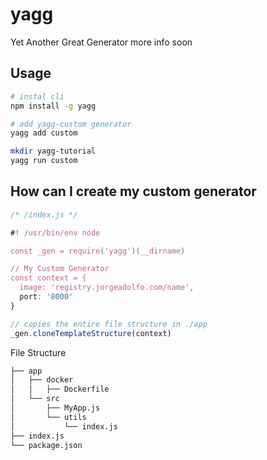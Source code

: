 # yagg
Yet Another Great Generator
more info soon

## Usage
```sh
# instal cli
npm install -g yagg

# add yagg-custom generator
yagg add custom

mkdir yagg-tutorial
yagg run custom
```

## How can I create my custom generator
```javascript
/* /index.js */

#! /usr/bin/env node

const _gen = require('yagg')(__dirname)

// My Custom Generator
const context = {
  image: 'registry.jorgeadolfo.com/name',
  port: '8000'
}

// copies the entire file structure in ./app
_gen.cloneTemplateStructure(context)
```

File Structure
```bash
├── app
│   ├── docker
│   │   ├── Dockerfile
│   └── src
│       ├── MyApp.js
│       └── utils
│           └── index.js
├── index.js
└── package.json
```